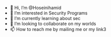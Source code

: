 - 👋 Hi, I’m @Hoseinihamid
- 👀 I’m interested in Security Programs
- 🌱 I’m currently learning about sec
- 💞️ I’m looking to collaborate on my worlds
- 📫 How to reach me by mailing me or my link3

<!---
Hoseinihamid/Hoseinihamid is a ✨ special ✨ repository because its `README.md` (this file) appears on your GitHub profile.
You can click the Preview link to take a look at your changes.
--->
